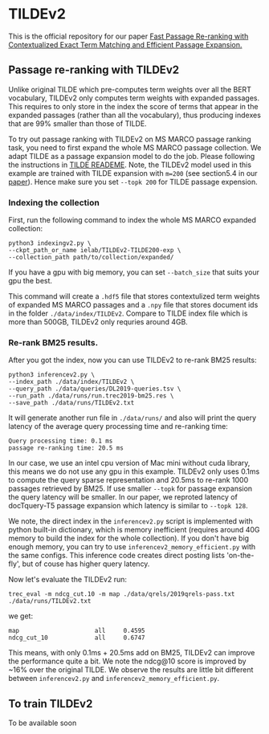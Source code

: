 # TILDEv2
This is the official repository for our paper [Fast Passage Re-ranking with Contextualized Exact Term
Matching and Efficient Passage Expansion.](https://arxiv.org/pdf/2108.08513)

## Passage re-ranking with TILDEv2
Unlike original TILDE which pre-computes term weights over all the BERT vocabulary, TILDEv2 only computes term weights with expanded passages. This requires to only store in the index the score of terms that appear in the expanded passages (rather than all the vocabulary), thus producing indexes that are 99% smaller than those of TILDE.

To try out passage ranking with TILDEv2 on MS MARCO passage ranking task, you need to first expand the whole MS MARCO passage collection. We adapt TILDE as a passage expansion model to do the job. Please following the instructions in [TILDE READEME](../README.md/#passage-expansion-with-tilde). Note, the TILDEv2 model used in this example are trained with TILDE expansion with `m=200` (see section5.4 in our [paper](https://arxiv.org/pdf/2108.08513)). Hence make sure you set `--topk 200` for TILDE passage expension.

### Indexing the collection

First, run the following command to index the whole MS MARCO expanded collection:

```
python3 indexingv2.py \
--ckpt_path_or_name ielab/TILDEv2-TILDE200-exp \
--collection_path path/to/collection/expanded/ 
```
If you have a gpu with big memory, you can set `--batch_size` that suits your gpu the best.

This command will create a `.hdf5` file that stores contextulized term weights of expanded MS MARCO passages and a `.npy` file that stores document ids in the folder `./data/index/TILDEv2`. Compare to TILDE index file which is more than 500GB, TILDEv2 only requries around 4GB.


### Re-rank BM25 results.
After you got the index, now you can use TILDEv2 to re-rank BM25 results:

```
python3 inferencev2.py \
--index_path ./data/index/TILDEv2 \
--query_path ./data/queries/DL2019-queries.tsv \
--run_path ./data/runs/run.trec2019-bm25.res \
--save_path ./data/runs/TILDEv2.txt
```
It will generate another run file in `./data/runs/` and also will print the query latency of the average query processing time and re-ranking time:

```
Query processing time: 0.1 ms
passage re-ranking time: 20.5 ms
```
In our case, we use an intel cpu version of Mac mini without cuda library, this means we do not use any gpu in this example. TILDEv2 only uses 0.1ms to compute the query sparse representation and 20.5ms to re-rank 1000 passages retrieved by BM25. If use smaller `--topk` for passage expansion the query latency will be smaller. In our paper, we reproted latency of docTquery-T5 passage expansion which latency is similar to `--topk 128`. 

We note, the direct index in the `inferencev2.py` script is implemented with python built-in dictionary, which is memory inefficient (requires around 40G memory to build the index for the whole collection). If you don't have big enough memory, you can try to use `inferencev2_memory_efficient.py` with the same configs. This inference code creates direct posting lists 'on-the-fly', but of couse has higher query latency.

Now let's evaluate the TILDEv2 run:

```
trec_eval -m ndcg_cut.10 -m map ./data/qrels/2019qrels-pass.txt ./data/runs/TILDEv2.txt
```
we get:

```
map                     all     0.4595
ndcg_cut_10             all     0.6747
```
This means, with only 0.1ms + 20.5ms add on BM25, TILDEv2 can improve the performance quite a bit. We note the ndcg@10 score is improved by ~16% over the original TILDE. We observe the results are little bit different between `inferencev2.py` and `inferencev2_memory_efficient.py`.


## To train TILDEv2
To be available soon

